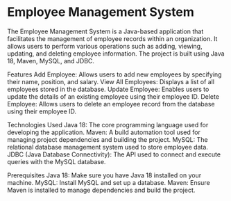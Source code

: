 # Employee Management System
The Employee Management System is a Java-based application that facilitates the management of employee records within an organization. It allows users to perform various operations such as adding, viewing, updating, and deleting employee information. The project is built using Java 18, Maven, MySQL, and JDBC.

Features
Add Employee: Allows users to add new employees by specifying their name, position, and salary.
View All Employees: Displays a list of all employees stored in the database.
Update Employee: Enables users to update the details of an existing employee using their employee ID.
Delete Employee: Allows users to delete an employee record from the database using their employee ID.

Technologies Used
Java 18: The core programming language used for developing the application.
Maven: A build automation tool used for managing project dependencies and building the project.
MySQL: The relational database management system used to store employee data.
JDBC (Java Database Connectivity): The API used to connect and execute queries with the MySQL database.

Prerequisites
Java 18: Make sure you have Java 18 installed on your machine.
MySQL: Install MySQL and set up a database.
Maven: Ensure Maven is installed to manage dependencies and build the project.
